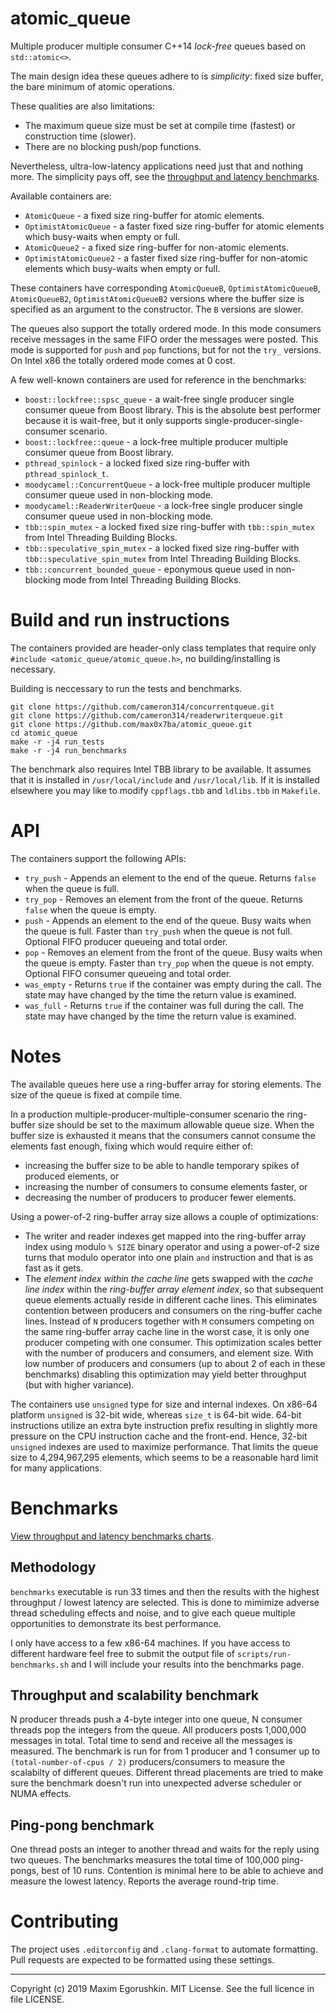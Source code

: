 # atomic_queue
Multiple producer multiple consumer C++14 *lock-free* queues based on `std::atomic<>`.

The main design idea these queues adhere to is _simplicity_: fixed size buffer, the bare minimum of atomic operations.

These qualities are also limitations:

* The maximum queue size must be set at compile time (fastest) or construction time (slower).
* There are no blocking push/pop functions.

Nevertheless, ultra-low-latency applications need just that and nothing more. The simplicity pays off, see the [throughput and latency benchmarks][1].

Available containers are:
* `AtomicQueue` - a fixed size ring-buffer for atomic elements.
* `OptimistAtomicQueue` - a faster fixed size ring-buffer for atomic elements which busy-waits when empty or full.
* `AtomicQueue2` - a fixed size ring-buffer for non-atomic elements.
* `OptimistAtomicQueue2` - a faster fixed size ring-buffer for non-atomic elements which busy-waits when empty or full.

These containers have corresponding `AtomicQueueB`, `OptimistAtomicQueueB`, `AtomicQueueB2`, `OptimistAtomicQueueB2` versions where the buffer size is specified as an argument to the constructor. The `B` versions are slower.

The queues also support the totally ordered mode. In this mode consumers receive messages in the same FIFO order the messages were posted. This mode is supported for `push` and `pop` functions, but for not the `try_` versions. On Intel x86 the totally ordered mode comes at 0 cost.

A few well-known containers are used for reference in the benchmarks:
* `boost::lockfree::spsc_queue` - a wait-free single producer single consumer queue from Boost library. This is the absolute best performer because it is wait-free, but it only supports single-producer-single-consumer scenario.
* `boost::lockfree::queue` - a lock-free multiple producer multiple consumer queue from Boost library.
* `pthread_spinlock` - a locked fixed size ring-buffer with `pthread_spinlock_t`.
* `moodycamel::ConcurrentQueue` - a lock-free multiple producer multiple consumer queue used in non-blocking mode.
* `moodycamel::ReaderWriterQueue` - a lock-free single producer single consumer queue used in non-blocking mode.
* `tbb::spin_mutex` - a locked fixed size ring-buffer with `tbb::spin_mutex` from Intel Threading Building Blocks.
* `tbb::speculative_spin_mutex` - a locked fixed size ring-buffer with `tbb::speculative_spin_mutex` from Intel Threading Building Blocks.
* `tbb::concurrent_bounded_queue` - eponymous queue used in non-blocking mode from Intel Threading Building Blocks.

# Build and run instructions
The containers provided are header-only class templates that require only `#include <atomic_queue/atomic_queue.h>`, no building/installing is necessary.

Building is neccessary to run the tests and benchmarks.

```
git clone https://github.com/cameron314/concurrentqueue.git
git clone https://github.com/cameron314/readerwriterqueue.git
git clone https://github.com/max0x7ba/atomic_queue.git
cd atomic_queue
make -r -j4 run_tests
make -r -j4 run_benchmarks
```

The benchmark also requires Intel TBB library to be available. It assumes that it is installed in `/usr/local/include` and `/usr/local/lib`. If it is installed elsewhere you may like to modify `cppflags.tbb` and `ldlibs.tbb` in `Makefile`.

# API
The containers support the following APIs:
* `try_push` - Appends an element to the end of the queue. Returns `false` when the queue is full.
* `try_pop` - Removes an element from the front of the queue. Returns `false` when the queue is empty.
* `push` - Appends an element to the end of the queue. Busy waits when the queue is full. Faster than `try_push` when the queue is not full. Optional FIFO producer queueing and total order.
* `pop` - Removes an element from the front of the queue. Busy waits when the queue is empty. Faster than `try_pop` when the queue is not empty. Optional FIFO consumer queueing and total order.
* `was_empty` - Returns `true` if the container was empty during the call. The state may have changed by the time the return value is examined.
* `was_full` - Returns `true` if the container was full during the call. The state may have changed by the time the return value is examined.

# Notes
The available queues here use a ring-buffer array for storing elements. The size of the queue is fixed at compile time.

In a production multiple-producer-multiple-consumer scenario the ring-buffer size should be set to the maximum allowable queue size. When the buffer size is exhausted it means that the consumers cannot consume the elements fast enough, fixing which would require either of:

* increasing the buffer size to be able to handle temporary spikes of produced elements, or
* increasing the number of consumers to consume elements faster, or
* decreasing the number of producers to producer fewer elements.

Using a power-of-2 ring-buffer array size allows a couple of optimizations:

* The writer and reader indexes get mapped into the ring-buffer array index using modulo `% SIZE` binary operator and using a power-of-2 size turns that modulo operator into one plain `and` instruction and that is as fast as it gets.
* The *element index within the cache line* gets swapped with the *cache line index* within the *ring-buffer array element index*, so that subsequent queue elements actually reside in different cache lines. This eliminates contention between producers and consumers on the ring-buffer cache lines. Instead of `N` producers together with `M` consumers competing on the same ring-buffer array cache line in the worst case, it is only one producer competing with one consumer. This optimization scales better with the number of producers and consumers, and element size. With low number of producers and consumers (up to about 2 of each in these benchmarks) disabling this optimization may yield better throughput (but with higher variance).

The containers use `unsigned` type for size and internal indexes. On x86-64 platform `unsigned` is 32-bit wide, whereas `size_t` is 64-bit wide. 64-bit instructions utilize an extra byte instruction prefix resulting in slightly more pressure on the CPU instruction cache and the front-end. Hence, 32-bit `unsigned` indexes are used to maximize performance. That limits the queue size to 4,294,967,295 elements, which seems to be a reasonable hard limit for many applications.

# Benchmarks
[View throughput and latency benchmarks charts][1].

## Methodology
`benchmarks` executable is run 33 times and then the results with the highest throughput / lowest latency are selected. This is done to mimimize adverse thread scheduling effects and noise, and to give each queue multiple opportunities to demonstrate its best performance.

I only have access to a few x86-64 machines. If you have access to different hardware feel free to submit the output file of `scripts/run-benchmarks.sh` and I will include your results into the benchmarks page.

## Throughput and scalability benchmark
N producer threads push a 4-byte integer into one queue, N consumer threads pop the integers from the queue. All producers posts 1,000,000 messages in total. Total time to send and receive all the messages is measured. The benchmark is run for from 1 producer and 1 consumer up to `(total-number-of-cpus / 2)` producers/consumers to measure the scalabilty of different queues. Different thread placements are tried to make sure the benchmark doesn't run into unexpected adverse scheduler or NUMA effects.

## Ping-pong benchmark
One thread posts an integer to another thread and waits for the reply using two queues. The benchmarks measures the total time of 100,000 ping-pongs, best of 10 runs. Contention is minimal here to be able to achieve and measure the lowest latency. Reports the average round-trip time.

# Contributing
The project uses `.editorconfig` and `.clang-format` to automate formatting. Pull requests are expected to be formatted using these settings.

---

Copyright (c) 2019 Maxim Egorushkin. MIT License. See the full licence in file LICENSE.

[1]: https://max0x7ba.github.io/atomic_queue/html/benchmarks.html

